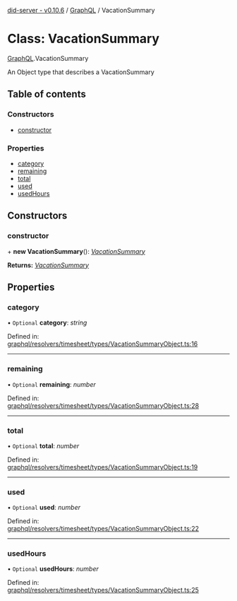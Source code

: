 [did-server - v0.10.6](../README.md) / [GraphQL](../modules/graphql.md) / VacationSummary

# Class: VacationSummary

[GraphQL](../modules/graphql.md).VacationSummary

An Object type that describes a VacationSummary

## Table of contents

### Constructors

- [constructor](graphql.vacationsummary.md#constructor)

### Properties

- [category](graphql.vacationsummary.md#category)
- [remaining](graphql.vacationsummary.md#remaining)
- [total](graphql.vacationsummary.md#total)
- [used](graphql.vacationsummary.md#used)
- [usedHours](graphql.vacationsummary.md#usedhours)

## Constructors

### constructor

\+ **new VacationSummary**(): [*VacationSummary*](graphql.vacationsummary.md)

**Returns:** [*VacationSummary*](graphql.vacationsummary.md)

## Properties

### category

• `Optional` **category**: *string*

Defined in: [graphql/resolvers/timesheet/types/VacationSummaryObject.ts:16](https://github.com/Puzzlepart/did/blob/dev/server/graphql/resolvers/timesheet/types/VacationSummaryObject.ts#L16)

___

### remaining

• `Optional` **remaining**: *number*

Defined in: [graphql/resolvers/timesheet/types/VacationSummaryObject.ts:28](https://github.com/Puzzlepart/did/blob/dev/server/graphql/resolvers/timesheet/types/VacationSummaryObject.ts#L28)

___

### total

• `Optional` **total**: *number*

Defined in: [graphql/resolvers/timesheet/types/VacationSummaryObject.ts:19](https://github.com/Puzzlepart/did/blob/dev/server/graphql/resolvers/timesheet/types/VacationSummaryObject.ts#L19)

___

### used

• `Optional` **used**: *number*

Defined in: [graphql/resolvers/timesheet/types/VacationSummaryObject.ts:22](https://github.com/Puzzlepart/did/blob/dev/server/graphql/resolvers/timesheet/types/VacationSummaryObject.ts#L22)

___

### usedHours

• `Optional` **usedHours**: *number*

Defined in: [graphql/resolvers/timesheet/types/VacationSummaryObject.ts:25](https://github.com/Puzzlepart/did/blob/dev/server/graphql/resolvers/timesheet/types/VacationSummaryObject.ts#L25)
